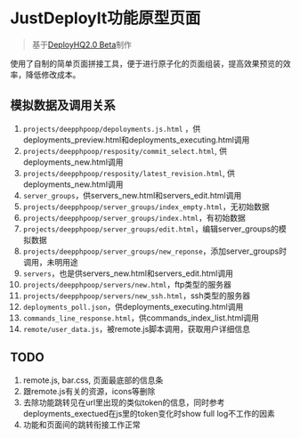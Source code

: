 # JustDeployIt功能原型页面 #

> 基于[DeployHQ2.0 Beta][1]制作

使用了自制的简单页面拼接工具，便于进行原子化的页面组装，提高效果预览的效率，降低修改成本。

## 模拟数据及调用关系 ##

1. `projects/deepphpoop/depoloyments.js.html` ，供deployments_preview.html和deployments_executing.html调用
2. `projects/deepphpoop/resposity/commit_select.html`, 供deployments_new.html调用
3. `projects/deepphpoop/resposity/latest_revision.html`, 供deployments_new.html调用
5. `server_groups`，供servers_new.html和servers_edit.html调用
 1. `projects/deepphpoop/server_groups/index_empty.html`，无初始数据
 2. `projects/deepphpoop/server_groups/index.html`，有初始数据
 3. `projects/deepphpoop/server_groups/edit.html`，编辑server_groups的模拟数据
 4. `projects/deepphpoop/server_groups/new_reponse`，添加server_groups时调用，未明用途
7. `servers`，也是供servers_new.html和servers_edit.html调用
 1. `projects/deepphpoop/servers/new.html`，ftp类型的服务器
 2. `projects/deepphpoop/servers/new_ssh.html`，ssh类型的服务器
4. `deployments_poll.json`，供deployments_executing.html调用
3. `commands_line_response.html`，供commands_index_list.html调用
4. `remote/user_data.js`，被remote.js脚本调用，获取用户详细信息

## TODO ##

1. remote.js, bar.css, 页面最底部的信息条
2. 跟remote.js有关的资源，icons等删除
2. 去除功能跳转见在url里出现的类似token的信息，同时参考deployments_exectued在js里的token变化时show full log不工作的因素
4. 功能和页面间的跳转衔接工作正常

[1]: https://treetree.beta.deployhq.com/login